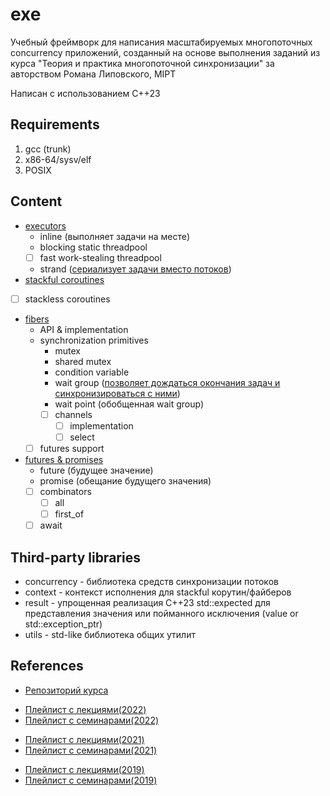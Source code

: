 # exe

Учебный фреймворк для написания масштабируемых многопоточных concurrency приложений, созданный на основе выполнения заданий из курса "Теория и практика многопоточной синхронизации" за авторством Романа Липовского, MIPT

Написан с использованием C++23

## Requirements
1. gcc (trunk)
2. x86-64/sysv/elf
3. POSIX

## Content
- [executors](https://github.com/ddvamp/exe/tree/main/exe/executors)
	- inline (выполняет задачи на месте)
	- blocking static threadpool
	- [ ] fast work-stealing threadpool
	- strand ([сериализует задачи вместо потоков](https://www.crazygaze.com/blog/2016/03/17/how-strands-work-and-why-you-should-use-them/))
- [stackful coroutines](https://github.com/ddvamp/exe/tree/main/exe/coroutine)
- [ ] stackless coroutines
- [fibers](https://github.com/ddvamp/exe/tree/main/exe/fibers)
    - API & implementation
	- synchronization primitives
		- mutex
		- shared mutex
		- condition variable
		- wait group ([позволяет дождаться окончания задач и синхронизироваться с ними](https://gobyexample.com/waitgroups))
		- wait point (обобщенная wait group)
		- [ ] channels
			- [ ] implementation
			- [ ] select
	- [ ] futures support
- [futures & promises](https://github.com/ddvamp/exe/tree/main/exe/futures/)
	- future (будущее значение)
	- promise (обещание будущего значения)
	- [ ] combinators
		- [ ] all
		- [ ] first_of
	- [ ] await

## Third-party libraries
- concurrency - библиотека средств синхронизации потоков
- context - контекст исполнения для stackful корутин/файберов
- result - упрощенная реализация C++23 std::expected для представления значения или пойманного исключения (value or std::exception_ptr)
- utils - std-like библиотека общих утилит

## References

- [Репозиторий курса](https://gitlab.com/Lipovsky/concurrency-course)

<!-- -->

- [Плейлист с лекциями(2022)](https://www.youtube.com/playlist?list=PL4_hYwCyhAva37lNnoMuBcKRELso5nvBm)
- [Плейлист с семинарами(2022)](https://www.youtube.com/playlist?list=PL4_hYwCyhAvYTxm55RBm_HA5Bq5W1Nv-R)

<!-- -->

- [Плейлист с лекциями(2021)](https://www.youtube.com/playlist?list=PL4_hYwCyhAvb7P8guwSTaaUS8EcOaWjxF)
- [Плейлист с семинарами(2021)](https://www.youtube.com/playlist?list=PL4_hYwCyhAvaxKQHe6n8JQcoc7tWxKWRL)

<!-- -->

- [Плейлист с лекциями(2019)](https://www.youtube.com/playlist?list=PL4_hYwCyhAvbW4DHFV3CY5CqupNqPf4jS)
- [Плейлист с семинарами(2019)](https://www.youtube.com/playlist?list=PL4_hYwCyhAvZgIfxf4nLnjXprGGWBs5VO)
